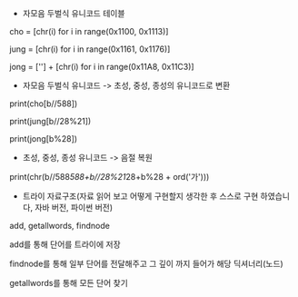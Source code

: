 - 자모음 두벌식 유니코드 테이블 

cho = [chr(i) for i in range(0x1100, 0x1113)]

jung = [chr(i) for i in range(0x1161, 0x1176)]

jong = [''] + [chr(i) for i in range(0x11A8, 0x11C3)]

- 자모음 두벌식 유니코드 -> 초성, 중성, 종성의 유니코드로 변환

print(cho[b//588])

print(jung[b//28%21])

print(jong[b%28])

- 초성, 중성, 종성 유니코드 -> 음절 복원

print(chr(b//588*588+b//28%21*28+b%28 + ord('가')))

- 트라이 자료구조(자료 읽어 보고 어떻게 구현할지 생각한 후 스스로 구현 하였습니다, 자바 버전, 파이썬 버전)

add, getallwords, findnode

add를 통해 단어를 트라이에 저장

findnode를 통해 일부 단어를 전달해주고 그 깊이 까지 들어가 해당 딕셔너리(노드)

getallwords를 통해 모든 단어 찾기
